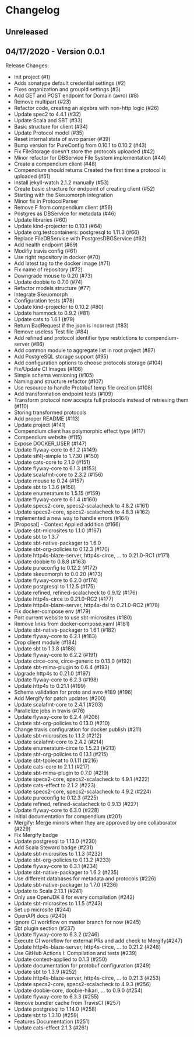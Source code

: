 # Changelog

## Unreleased

## 04/17/2020 - Version 0.0.1

Release Changes:

- Init project (#1)
- Adds sonatype default credential settings (#2)
- Fixes organization and groupId settings (#3)
- Add GET and POST endpoint for Domain (avro) (#8)
- Remove multipart (#23)
- Refactor code, creating an algebra with non-http logic (#26)
- Update spec2 to 4.4.1 (#32)
- Update Scala and SBT (#33)
- Basic structure for client (#34)
- Update Protocol model (#35)
- Reset internal state of avro parser (#39)
- Bump version for PureConfig from 0.10.1 to 0.10.2 (#43)
- Fix FileStorage doesn't store the protocols uploaded (#42)
- Minor refactor for DBService File System implementation (#44)
- Create a compendium client (#48)
- Compendium should returns Created the first time a protocol is uploaded (#51)
- Install jekyll-watch 2.1.2 manually (#53)
- Create basic structure for endpoint of creating client (#52)
- Starting with the Skeuomorph integration
- Minor fix in ProtocolParser
- Remove F from compendium client (#56)
- Postgres as DBService for metadata (#46)
- Update libraries (#60)
- Update kind-projector to 0.10.1 (#64)
- Update org.testcontainers::postgresql to 1.11.3 (#66)
- Replace FileDBService with PostgresDBGService (#62)
- Add health endpoint (#69)
- Modifiy travis config (#61)
- Use right repository in docker (#70)
- Add latest tag to the docker image (#71)
- Fix name of repository (#72)
- Downgrade mouse to 0.20 (#73)
- Update doobie to 0.7.0 (#74)
- Refactor models structure (#77)
- Integrate Skeuomorph
- Configuration tests (#78)
- Update kind-projector to 0.10.2 (#80)
- Update hammock to 0.9.2 (#81)
- Update cats to 1.6.1 (#79)
- Return BadRequest if the json is incorrect (#83)
- Remove useless Test file (#84)
- Add refined and protocol identifier type restrictions to compendium-server (#86)
- Add common module to aggregate list in root project (#87)
- Add PostgreSQL storage support (#95)
- Add configuration options to choose protocols storage (#104)
- Fix/Update CI Images (#106)
- Simple schema versioning (#105)
- Naming and structure refactor (#107)
- Use resource to handle Protobuf temp file creation (#108)
- Add transformation endpoint tests (#109)
- Transform protocol now accepts full protocols instead of retrieving them (#110)
- Storing transformed protocols
- Add proper README (#113)
- Update project (#141)
- Compendium client has polymorphic effect type (#117)
- Compendium website (#115)
- Expose DOCKER_USER (#147)
- Update flyway-core to 6.1.2 (#149)
- Update slf4j-simple to 1.7.30 (#150)
- Update cats-core to 2.1.0 (#151)
- Update flyway-core to 6.1.3 (#153)
- Update scalafmt-core to 2.3.2 (#156)
- Update mouse to 0.24 (#157)
- Update sbt to 1.3.6 (#158)
- Update enumeratum to 1.5.15 (#159)
- Update flyway-core to 6.1.4 (#160)
- Update specs2-core, specs2-scalacheck to 4.8.2 (#161)
- Update specs2-core, specs2-scalacheck to 4.8.3 (#162)
- Implemented a new way to handle errors (#164)
- [Proposal] - Context Applied addition (#166)
- Update sbt-microsites to 1.1.0 (#167)
- Update sbt to 1.3.7
- Update sbt-native-packager to 1.6.0
- Update sbt-org-policies to 0.12.3 (#170)
- Update http4s-blaze-server, http4s-circe, ... to 0.21.0-RC1 (#171)
- Update doobie to 0.8.8 (#163)
- Update pureconfig to 0.12.2 (#172)
- Update skeuomorph to 0.0.20 (#173)
- Update flyway-core to 6.2.0 (#174)
- Update postgresql to 1.12.5 (#175)
- Update refined, refined-scalacheck to 0.9.12 (#176)
- Update http4s-circe to 0.21.0-RC2 (#177)
- Update http4s-blaze-server, http4s-dsl to 0.21.0-RC2 (#178)
- Fix docker-compose env (#179)
- Port current website to use sbt-microsites (#180)
- Remove links from docker-compose.yaml (#181)
- Update sbt-native-packager to 1.6.1 (#182)
- Update flyway-core to 6.2.1 (#183)
- Drop client module (#184)
- Update sbt to 1.3.8 (#188)
- Update flyway-core to 6.2.2 (#191)
- Update circe-core, circe-generic to 0.13.0 (#192)
- Update sbt-mima-plugin to 0.6.4 (#193)
- Upgrade http4s to 0.21.0 (#197)
- Update flyway-core to 6.2.3 (#198)
- Update http4s to 0.21.1 (#199)
- Schema validation for proto and avro #189 (#196)
- Add Mergify for patch updates (#200)
- Update scalafmt-core to 2.4.1 (#203)
- Parallelize jobs in travis (#76)
- Update flyway-core to 6.2.4 (#206)
- Update sbt-org-policies to 0.13.0 (#210)
- Change travis configuration for docker publish (#211)
- Update sbt-microsites to 1.1.2 (#212)
- Update scalafmt-core to 2.4.2 (#214)
- Update enumeratum-circe to 1.5.23 (#213)
- Update sbt-org-policies to 0.13.1 (#215)
- Update sbt-tpolecat to 0.1.11 (#216)
- Update cats-core to 2.1.1 (#217)
- Update sbt-mima-plugin to 0.7.0 (#219)
- Update specs2-core, specs2-scalacheck to 4.9.1 (#222)
- Update cats-effect to 2.1.2 (#223)
- Update specs2-core, specs2-scalacheck to 4.9.2 (#224)
- Update pureconfig to 0.12.3 (#225)
- Update refined, refined-scalacheck to 0.9.13 (#227)
- Update flyway-core to 6.3.0 (#228)
- Initial documentation for compendium (#201)
- Mergify: Merge minors when they are approved by one collaborator (#229)
- Fix Mergify badge
- Update postgresql to 1.13.0 (#230)
- Add Scala Steward badge (#231)
- Update sbt-microsites to 1.1.3 (#232)
- Update sbt-org-policies to 0.13.2 (#233)
- Update flyway-core to 6.3.1 (#234)
- Update sbt-native-packager to 1.6.2 (#235)
- Use different databases for metadata and protocols (#226)
- Update sbt-native-packager to 1.7.0 (#236)
- Update to Scala 2.13.1 (#241)
- Only use OpenJDK 8 for every compilation (#242)
- Update sbt-microsites to 1.1.5 (#243)
- Set up microsite (#244)
- OpenAPI docs (#240)
- Ignore CI workflow on master branch for now (#245)
- Sbt plugin section (#237)
- Update flyway-core to 6.3.2 (#246)
- Execute CI workflow for external PRs and add check to Mergify(#247)
- Update http4s-blaze-server, http4s-circe, ... to 0.21.2 (#248)
- Use GitHub Actions I: Compilation and tests (#239)
- Update context-applied to 0.1.3 (#250)
- Update documentation for protobuf configuration (#249)
- Update sbt to 1.3.9 (#252)
- Update http4s-blaze-server, http4s-circe, ... to 0.21.3 (#253)
- Update specs2-core, specs2-scalacheck to 4.9.3 (#256)
- Update doobie-core, doobie-hikari, ... to 0.9.0 (#254)
- Update flyway-core to 6.3.3 (#255)
- Remove bundler cache from TravisCI (#257)
- Update postgresql to 1.14.0 (#258)
- Update sbt to 1.3.10 (#259)
- Features Documentation (#251)
- Update cats-effect 2.1.3 (#261)
